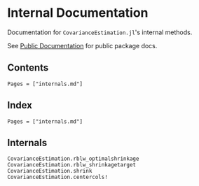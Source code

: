 # Internal Documentation

Documentation for `CovarianceEstimation.jl`'s internal methods.

See [Public Documentation](@ref) for public package docs.

## Contents

```@contents
Pages = ["internals.md"]
```

## Index

```@index
Pages = ["internals.md"]
```

## Internals

```@docs
CovarianceEstimation.rblw_optimalshrinkage
CovarianceEstimation.rblw_shrinkagetarget
CovarianceEstimation.shrink
CovarianceEstimation.centercols!
```
